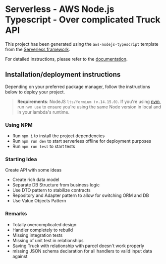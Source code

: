 # Serverless - AWS Node.js Typescript - Over complicated Truck API

This project has been generated using the `aws-nodejs-typescript` template from the [Serverless framework](https://www.serverless.com/).

For detailed instructions, please refer to the [documentation](https://www.serverless.com/framework/docs/providers/aws/).

## Installation/deployment instructions

Depending on your preferred package manager, follow the instructions below to deploy your project.

> **Requirements**: NodeJS `lts/fermium (v.14.15.0)`. If you're using [nvm](https://github.com/nvm-sh/nvm), run `nvm use` to ensure you're using the same Node version in local and in your lambda's runtime.

### Using NPM

- Run `npm i` to install the project dependencies
- Run `npm run dev` to start serverless offline for deployment purposes
- Run `npm run test` to start tests

### Starting Idea
Create API with some ideas
- Create rich data model
- Separate DB Structure from business logic 
- Use DTO pattern to stabilize contracts 
- Repository and Adapter pattern to allow for switching ORM and DB
- Use Value Objects Pattern

### Remarks

- Totally overcomplicated design
- Handler completely to rebuild 
- Missing integration tests
- Missing of unit test in relationships
- Saving Truck with relationship with parcel doesn't work properly
- missing JSON schema declaration for all handlers to valid input data against